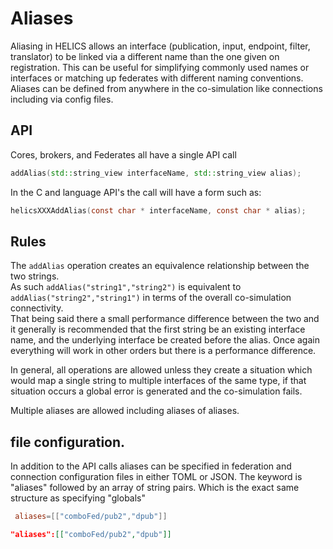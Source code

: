 # Aliases

Aliasing in HELICS allows an interface (publication, input, endpoint, filter, translator) to be linked via a different name than the one given on registration.
This can be useful for simplifying commonly used names or interfaces or matching up federates with different naming conventions.  Aliases can be defined from anywhere in the co-simulation like connections including via config files.  

## API

Cores, brokers, and Federates all have a single API call

```C++
addAlias(std::string_view interfaceName, std::string_view alias);
```

In the C and language API's the call will have a form such as:
```c
helicsXXXAddAlias(const char * interfaceName, const char * alias);
```

## Rules

The `addAlias` operation creates an equivalence relationship between the two strings.  
As such `addAlias("string1","string2")` is equivalent to `addAlias("string2","string1")` in terms of the overall co-simulation connectivity.  
That being said there a small performance difference between the two and it generally is recommended that the first string be an existing interface name, and the underlying interface be created before the alias.  Once again everything will work in other orders but there is a performance difference.  

In general, all operations are allowed unless they create a situation which would map a single string to multiple interfaces of the same type, if that situation occurs a global error is generated and the co-simulation fails.  

Multiple aliases are allowed including aliases of aliases.  

## file configuration.  
In addition to the API calls aliases can be specified in federation and connection configuration files in either TOML or JSON. The keyword is "aliases" followed by an array of string pairs. Which is the exact same structure as specifying "globals"

```TOML
 aliases=[["comboFed/pub2","dpub"]]
```

```JSON
"aliases":[["comboFed/pub2","dpub"]]
```

